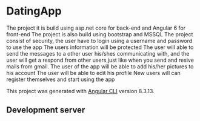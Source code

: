 # DatingApp
The project it is build using asp.net core for back-end and Angular 6 for front-end
The project is also build using bootstrap and MSSQL
The project consist of security, the user have to login using a username and password to use the app
The users information will be protected
The user will able to send the messages to a other user his/shes communicating with,
and the user will get a respond from other users,just like when you send and resive mails from gmail.
The user of the app will be able to add his/her pictures to his account
The user will be able to edit his profile
New users will can register themselves and start using the app


This project was generated with [Angular CLI](https://github.com/angular/angular-cli) version 8.3.13.

## Development server
